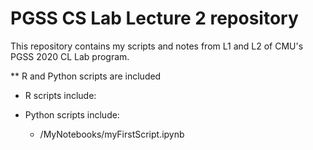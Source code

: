 # PGSS CS Lab Lecture 2 repository 
This repository contains my scripts and notes from L1 and L2 of CMU's PGSS 2020 CL Lab program. 

** R and Python scripts are included
- R scripts include:


- Python scripts include:
  * /MyNotebooks/myFirstScript.ipynb
